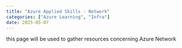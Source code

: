 ```yaml
---
title: "Azure Applied Skills - Network"
categories: ["Azure Learning", "Infra"]
date: 2025-05-07
---
```


this page will be used to gather resources concerning Azure Network


